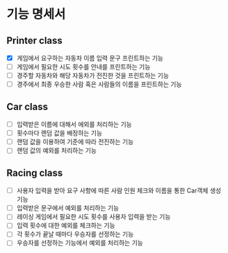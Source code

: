 # 기능 명세서

## Printer class
- [X] 게임에서 요구하는 자동차 이름 입력 문구 프린트하는 기능
- [ ] 게임에서 필요한 시도 횟수를 안내를 프린트하는 기능
- [ ] 경주할 자동차와 해당 자동차가 전진한 것을 프린트하는 기능
- [ ] 경주에서 최종 우승한 사람 혹은 사람들의 이름을 프린트하는 기능

## Car class
- [ ] 입력받은 이름에 대해서 에외를 처리하는 기능
- [ ] 횟수마다 랜덤 값을 배정하는 기능
- [ ] 랜덤 값을 이용하여 기준에 따라 전진하는 기능
- [ ] 랜덤 값의 예외를 처리하는 기능

## Racing class
- [ ] 사용자 입력을 받아 요구 사항에 따른 사람 인원 체크와 이름을 통한 Car객체 생성 기능
- [ ] 입력받은 문구에서 예외를 처리하는 기능
- [ ] 레이싱 게임에서 필요한 시도 횟수를 사용자 입력을 받는 기능
- [ ] 입력 횟수에 대한 예외를 체크하는 기능
- [ ] 각 횟수가 끝날 때마다 우승자를 선정하는 기능
- [ ] 우승자를 선정하는 기능에서 예외를 처리하는 기능